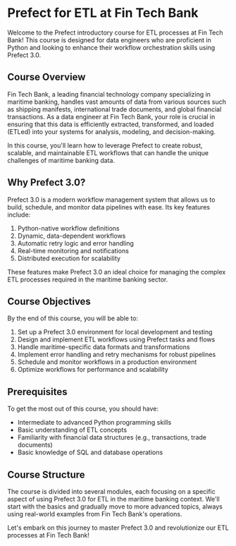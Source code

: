# Prefect for ETL at Fin Tech Bank

Welcome to the Prefect introductory course for ETL processes at Fin Tech Bank! This course is designed for data engineers who are proficient in Python and looking to enhance their workflow orchestration skills using Prefect 3.0.

## Course Overview

Fin Tech Bank, a leading financial technology company specializing in maritime banking, handles vast amounts of data from various sources such as shipping manifests, international trade documents, and global financial transactions. As a data engineer at Fin Tech Bank, your role is crucial in ensuring that this data is efficiently extracted, transformed, and loaded (ETLed) into your systems for analysis, modeling, and decision-making.

In this course, you'll learn how to leverage Prefect to create robust, scalable, and maintainable ETL workflows that can handle the unique challenges of maritime banking data.

## Why Prefect 3.0?

Prefect 3.0 is a modern workflow management system that allows us to build, schedule, and monitor data pipelines with ease. Its key features include:

1. Python-native workflow definitions
2. Dynamic, data-dependent workflows
3. Automatic retry logic and error handling
4. Real-time monitoring and notifications
5. Distributed execution for scalability

These features make Prefect 3.0 an ideal choice for managing the complex ETL processes required in the maritime banking sector.

## Course Objectives

By the end of this course, you will be able to:

1. Set up a Prefect 3.0 environment for local development and testing
2. Design and implement ETL workflows using Prefect tasks and flows
3. Handle maritime-specific data formats and transformations
4. Implement error handling and retry mechanisms for robust pipelines
5. Schedule and monitor workflows in a production environment
6. Optimize workflows for performance and scalability

## Prerequisites

To get the most out of this course, you should have:

- Intermediate to advanced Python programming skills
- Basic understanding of ETL concepts
- Familiarity with financial data structures (e.g., transactions, trade documents)
- Basic knowledge of SQL and database operations

## Course Structure

The course is divided into several modules, each focusing on a specific aspect of using Prefect 3.0 for ETL in the maritime banking context. We'll start with the basics and gradually move to more advanced topics, always using real-world examples from Fin Tech Bank's operations.

Let's embark on this journey to master Prefect 3.0 and revolutionize our ETL processes at Fin Tech Bank!
